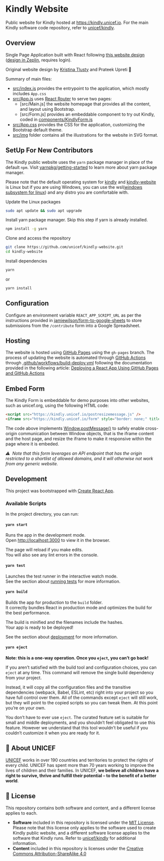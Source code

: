 # Kindly Website

Public website for Kindly hosted at https://kindly.unicef.io.
For the main Kindly software code repository, refer to [unicef/kindly](https://github.com/unicef/kindly).

## Overview

Single Page Application built with React following [this website design](https://miro.com/app/board/o9J_ls1DFJA=/?moveToWidget=3074457365573652264&cot=14) ([design in Zeplin](https://app.zeplin.io/project/616824940d0dd1be16eb4b9b), requires login).

Original website design by [Kristina Tlusty](https://www.linkedin.com/in/kristina-tlusty/) and Prateek Upreti 🙏

Summary of main files:

- [src/index.js](src/index.js) provides the entrypoint to the application, which mostly includes `App.css`
- [src/App.js](src/App.js) uses [React Router](https://reactrouter.com/) to serve two pages:
  - [src/Main.js] the website homepage that provides all the content, and layout using Bootstrap.
  - [src/Form.js] provides an embeddable component to try out Kindly, coded in [components/KindlyForm.js](components/KindlyForm.js)
- [src/App.css](src/App.css) provides the CSS for the application, customizing the Bootstrap default theme.
- [src/img](src/img) folder contains all the illustrations for the website in SVG format.

## SetUp For New Contributors

The Kindly public website uses the `yarn` package manager in place of the default `npm`. Visit [yarnpkg/getting-started](https://yarnpkg.com/getting-started) to learn more about yarn package manager.

Please note that the default operating system for [kindly](https://github.com/unicef/kindly) and [kindly-website](https://github.com/unicef/kindly-website) is Linux but if you are using Windows, you can use the wsl([windows subsystem for linux](https://docs.microsoft.com/en-us/windows/wsl/#:~:text=The%20Windows%20Subsystem%20for%20Linux,machine%20or%20dual%2Dboot%20setup.)) and any distro you are comfortable with.

Update the Linux packages
```bash
sudo apt update && sudo apt upgrade
```

Install yarn package manager. Skip this step if yarn is already installed.
```bash
npm install -g yarn
```

Clone and access the repository
```bash
git clone https://github.com/unicef/kindly-website.git
cd kindly-website
```

Install dependencies
```bash
yarn
```
or
```bash
yarn install
```

## Configuration

Configure an environment variable `REACT_APP_SCRIPT_URL` as per the instructions provided in [jamiewilson/form-to-google-sheets](https://github.com/jamiewilson/form-to-google-sheets) to store submissions from the `/contribute` form into a Google Spreadsheet.

## Hosting

The website is hosted using [GitHub Pages](https://pages.github.com/) using the `gh-pages` branch. The process of updating the website is automated through [GitHub Actions](https://docs.github.com/en/actions) through [.github/workflows/build-deploy.yml](.github/workflows/build-deploy.yml) following the documentation provided in the following article: [Deploying a React App Using GitHub Pages and GitHub Actions](https://codeburst.io/deploying-a-react-app-using-github-pages-and-github-actions-7fc14d380796)

## Embed Form

The Kindly Form is embeddable for demo purposes into other websites, such as unicef.org, using the following HTML code:

```html
<script src="https://kindly.unicef.io/postresizemessage.js" />
<iframe src="https://kindly.unicef.io/form" style="border: none;" title="Kindly Form">You must have a browser that supports iFrames</iframe>
```

The code above implements [Window.postMessage()](https://developer.mozilla.org/en-US/docs/Web/API/Window/postMessage) to safely enable cross-origin communication between Window objects, that is the iframe content and the host page, and resize the iframe to make it responsive within the page where it is embeded.

_⚠️&nbsp;&nbsp;Note that this form leverages an API endpoint that has the origin restricted to a shortlist of allowed domains, and it will otherwise not work from any generic website._

## Development

This project was bootstrapped with [Create React App](https://github.com/facebook/create-react-app).

### Available Scripts

In the project directory, you can run:

#### `yarn start`

Runs the app in the development mode.\
Open [http://localhost:3000](http://localhost:3000) to view it in the browser.

The page will reload if you make edits.\
You will also see any lint errors in the console.

#### `yarn test`

Launches the test runner in the interactive watch mode.\
See the section about [running tests](https://facebook.github.io/create-react-app/docs/running-tests) for more information.

#### `yarn build`

Builds the app for production to the `build` folder.\
It correctly bundles React in production mode and optimizes the build for the best performance.

The build is minified and the filenames include the hashes.\
Your app is ready to be deployed!

See the section about [deployment](https://facebook.github.io/create-react-app/docs/deployment) for more information.

#### `yarn eject`

**Note: this is a one-way operation. Once you `eject`, you can’t go back!**

If you aren’t satisfied with the build tool and configuration choices, you can `eject` at any time. This command will remove the single build dependency from your project.

Instead, it will copy all the configuration files and the transitive dependencies (webpack, Babel, ESLint, etc) right into your project so you have full control over them. All of the commands except `eject` will still work, but they will point to the copied scripts so you can tweak them. At this point you’re on your own.

You don’t have to ever use `eject`. The curated feature set is suitable for small and middle deployments, and you shouldn’t feel obligated to use this feature. However we understand that this tool wouldn’t be useful if you couldn’t customize it when you are ready for it.

## 💙 About UNICEF

[UNICEF](https://www.unicef.org/) works in over 190 countries and territories to protect the rights of every child. UNICEF has spent more than 70 years working to improve the lives of children and their families. In UNICEF, **we believe all children have a right to survive, thrive and fulfill their potential – to the benefit of a better world**.

## :memo: License

This repository contains both software and content, and a different license applies to each.

- **Software** included in this repository is licensed under the [MIT License](LICENSE). Please note that this license only applies to the software used to create Kindly public website, and a different software license applies to the software that Kindly runs. Refer to [unicef/kindly](https://github.com/unicef/kindly) for additional information.
- **Content** included in this repository is licenses under the [Creative Commons Attribution-ShareAlike 4.0](LICENSE.content.md)
